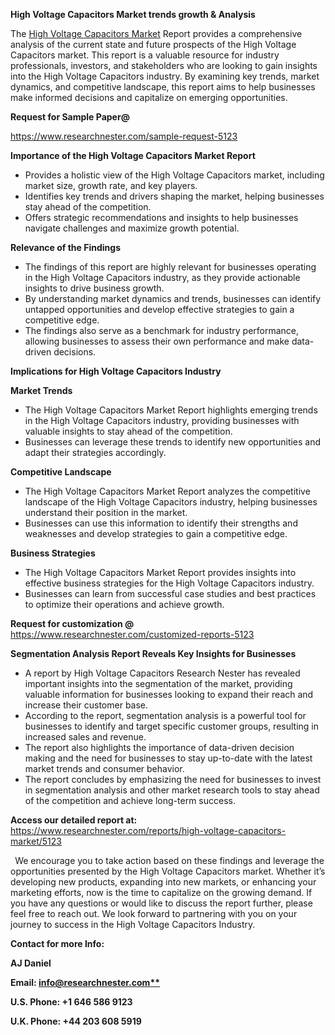 ﻿<a name="_hlk169704084"></a><a name="_hlk168649135"></a><a name="_hlk167721000"></a>**High Voltage Capacitors Market trends growth & Analysis**

The [High Voltage Capacitors Market](https://www.researchnester.com/reports/high-voltage-capacitors-market/5123) Report provides a comprehensive analysis of the current state and future prospects of the High Voltage Capacitors market. This report is a valuable resource for industry professionals, investors, and stakeholders who are looking to gain insights into the High Voltage Capacitors industry. By examining key trends, market dynamics, and competitive landscape, this report aims to help businesses make informed decisions and capitalize on emerging opportunities.

**Request for Sample Paper@**

<https://www.researchnester.com/sample-request-5123>

**Importance of the High Voltage Capacitors Market Report**

- Provides a holistic view of the High Voltage Capacitors market, including market size, growth rate, and key players.
- Identifies key trends and drivers shaping the market, helping businesses stay ahead of the competition.
- Offers strategic recommendations and insights to help businesses navigate challenges and maximize growth potential.

**Relevance of the Findings**	

- The findings of this report are highly relevant for businesses operating in the High Voltage Capacitors industry, as they provide actionable insights to drive business growth.
- By understanding market dynamics and trends, businesses can identify untapped opportunities and develop effective strategies to gain a competitive edge.
- The findings also serve as a benchmark for industry performance, allowing businesses to assess their own performance and make data-driven decisions.

**Implications for High Voltage Capacitors  Industry**

**Market Trends**

- The High Voltage Capacitors Market Report highlights emerging trends in the High Voltage Capacitors industry, providing businesses with valuable insights to stay ahead of the competition.
- Businesses can leverage these trends to identify new opportunities and adapt their strategies accordingly.

**Competitive Landscape**

- The High Voltage Capacitors Market Report analyzes the competitive landscape of the High Voltage Capacitors industry, helping businesses understand their position in the market.
- Businesses can use this information to identify their strengths and weaknesses and develop strategies to gain a competitive edge.

**Business Strategies**

- The High Voltage Capacitors Market Report provides insights into effective business strategies for the High Voltage Capacitors industry.
- Businesses can learn from successful case studies and best practices to optimize their operations and achieve growth.

**Request for customization @** <https://www.researchnester.com/customized-reports-5123>

**Segmentation Analysis Report Reveals Key Insights for Businesses**

- A report by High Voltage Capacitors Research Nester has revealed important insights into the segmentation of the market, providing valuable information for businesses looking to expand their reach and increase their customer base.
- According to the report, segmentation analysis is a powerful tool for businesses to identify and target specific customer groups, resulting in increased sales and revenue.
- The report also highlights the importance of data-driven decision making and the need for businesses to stay up-to-date with the latest market trends and consumer behavior.
- The report concludes by emphasizing the need for businesses to invest in segmentation analysis and other market research tools to stay ahead of the competition and achieve long-term success.

**Access our detailed report at:** <https://www.researchnester.com/reports/high-voltage-capacitors-market/5123>

` `We encourage you to take action based on these findings and leverage the opportunities presented by the High Voltage Capacitors market. Whether it’s developing new products, expanding into new markets, or enhancing your marketing efforts, now is the time to capitalize on the growing demand. If you have any questions or would like to discuss the report further, please feel free to reach out. We look forward to partnering with you on your journey to success in the High Voltage Capacitors Industry.

**Contact for more Info:**

**AJ Daniel**

**Email: [info@researchnester.com**](mailto:info@researchnester.com)**

**U.S. Phone: +1 646 586 9123**

**U.K. Phone: +44 203 608 5919**



